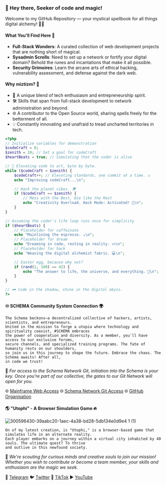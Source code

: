 ### 👋 Hey there, Seeker of code and magic!  
Welcome to my GitHub Repository — your mystical spellbook for all things digital alchemy! 📜✨

#### What You'll Find Here 🔮
- **Full-Stack Wonders**: A curated collection of web development projects that are nothing short of magical.
- **Sysadmin Scrolls**: Need to set up a network or fortify your digital domain? Behold the runes and incantations that make it all possible.
- **Security Grimoires**: Learn the arcane arts of ethical hacking, vulnerability assessment, and defense against the dark web.

#### Why miztizm? 🤔
- 🌌 A unique blend of tech enthusiasm and entrepreneurship spirit.
- 🛠️ Skills that span from full-stack development to network administration and beyond.
- 🌐 A contributor to the Open Source world, sharing spells freely for the betterment of all.
- 💡 Constantly innovating and unafraid to tread uncharted territories in tech.


```php
<?php
// Initialize variables for demonstration
$codeCraft = 0;
$zenith = 10; // Set a goal for codeCraft
$heartBeats = true; // Simulating that the coder is alive

// 🚀 Elevating code to art, byte by byte.
while ($codeCraft < $zenith) {
    $codeCraft++; // Elevating standards, one commit at a time. 🔝
    echo "Improving codeCraft...\n";

    // Hack the planet vibes. 🌍
    if ($codeCraft == $zenith) {
        // Mess with the Best, Die like the Rest
        echo "Creativity Overload. Hack Mode: Activated! 🌌\n";
    }
}

// Assuming the coder's life loop runs once for simplicity
if ($heartBeats) {
    // Placeholder for caffeinate
    echo "Mainlining the espresso. ☕\n";
    // Placeholder for dream
    echo "Dreaming in code, resting in reality. 💤\n";
    // Placeholder for hack
    echo "Weaving the digital alchemist fabric. 💻\n";

    // Easter egg, because why not?
    if (rand(1, 100) == 42) {
        echo "The answer to life, the universe, and everything. 🌌\n";
    }
}

// 🕶️ Code in the shadow, shine in the digital abyss.
?>
```

#### ♾ SCHEMA Community System Connection 🌍
    The Schema beckons—a decentralized collective of hackers, artists, scientists, and entrepreneurs. 
    United in the mission to forge a utopia where technology and spirituality coexist, #SCHEMA embraces
    the power of cooperation and diversity. As a member, you'll have access to our exclusive forums, 
    secure channels, and specialized training programs. The fate of humanity rests on our shoulders, 
    so join us in this journey to shape the future. Embrace the chaos. The Schema awaits! After all, 
    in code we trust! 

🌟 _For access to the Schema Network Git, initiation into the Schema is your key. Once you're part of our collective, the gates to our Git Network will open for you._

🌐 [Mainframe Web Access](https://schema.cx)
🌐 [Schema Network Git Access](https://git.schema.cx)
🌐 [GitHub Organisation](https://github.com/sch8ma)

#### 🌎 "Utophi" - A Browser Simulation Game 🔥
![300596430-39aabc20-1aec-4a38-bd28-5db134e0d9e4 1  (1)](https://github.com/miztizm/miztizm/assets/617020/bca6a2e7-799c-4f8e-9a15-1a06522eb2fb)

    On of my latest creation, is "Utophi," is a browser-based game that simulates life in an alternate reality.
    Each player embarks on a journey within a virtual city inhabited by 40 souls. The ultimate quest? To thrive
    and outlive in this newfound society.

🌟 _We're scouting for curious minds and creative souls to join our mission! Whether you wish to contribute or become a team member, your skills and enthusiasm are the magic we seek._

📮 [Telegram](https://t.me/subdose)
🐦 [Twitter](https://twitter.com/miztizm)
🎵 [TikTok](https://www.tiktok.com/@miztizm)
▶️ [YouTube](https://www.youtube.com/miztizmo)

